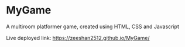 # MyGame
A multiroom platformer game, created using HTML, CSS and Javascript

Live deployed link: https://zeeshan2512.github.io/MyGame/
